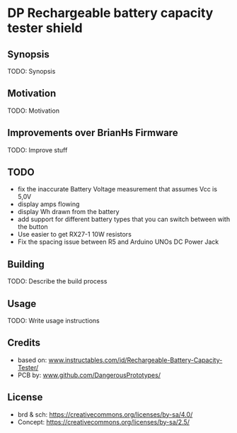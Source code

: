 # DP Rechargeable battery capacity tester shield

## Synopsis
TODO: Synopsis

## Motivation
TODO: Motivation

## Improvements over BrianHs Firmware
TODO: Improve stuff

## TODO
- fix the inaccurate Battery Voltage measurement that assumes Vcc is 5,0V
- display amps flowing
- display Wh drawn from the battery
- add support for different battery types that you can switch between with the button
- Use easier to get RX27-1 10W resistors
- Fix the spacing issue between R5 and Arduino UNOs DC Power Jack

## Building
TODO: Describe the build process

## Usage
TODO: Write usage instructions

## Credits
- based on: www.instructables.com/id/Rechargeable-Battery-Capacity-Tester/
- PCB by: www.github.com/DangerousPrototypes/

## License
- brd & sch: https://creativecommons.org/licenses/by-sa/4.0/
- Concept: https://creativecommons.org/licenses/by-sa/2.5/

